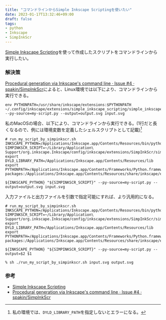 ```yaml
---
title: "コマンドラインからSimple Inkscape Scriptingを使いたい"
date: 2023-01-17T13:32:46+09:00
draft: false
tags:
- python
- Inkscape
- SimpInkScr
---
```


[Simple Inkscape Scripting](https://github.com/spakin/SimpInkScr)を使って作成したスクリプトをコマンドラインから実行したい。

<!--more-->

### 解決策

[Procedural generation via Inkscape's command line · Issue #4 · spakin/SimpInkScr](https://github.com/spakin/SimpInkScr/issues/4)によると、Linux環境では以下により、コマンドラインから実行できる。

~~~shell
env PYTHONPATH=/usr/share/inkscape/extensions:$PYTHONPATH ~/.config/inkscape/extensions/simple_inkscape_scripting/simple_inkscape_scripting.py --py-source=my-script.py --output=output.svg input.svg
~~~

私のMacOSの場合、以下により、コマンドラインから実行できる。(1行だと長くなるので、例には環境変数を定義したシェルスクリプトとして記載)[^1]

[^1]: 私の環境では、`DYLD_LIBRARY_PATH`を指定しないとエラーになる。

~~~shell
# run_my_script_by_simpinkscr.sh
INKSCAPE_PYTHON=/Applications/Inkscape.app/Contents/Resources/bin/python3
SIMPINKSCR_SCRIPT=~/Library/Application\ Support/org.inkscape.Inkscape/config/inkscape/extensions/SimpInkScr/simpinkscr/simple_inkscape_scripting.py
export DYLD_LIBRARY_PATH=/Applications/Inkscape.app/Contents/Resources/lib
export PYTHONPATH=/Applications/Inkscape.app/Contents/Frameworks/Python.framework/Versions/3.10/lib/python3.10/site-packages:/Applications/Inkscape.app/Contents/Resources/share/inkscape/extensions:.

${INKSCAPE_PYTHON} "${SIMPINKSCR_SCRIPT}" --py-source=my-script.py --output=output.svg input.svg
~~~

入力ファイルと出力ファイルを引数で指定可能にすれば、より汎用的になる。

~~~shell
# run_my_script_by_simpinkscr.sh
INKSCAPE_PYTHON=/Applications/Inkscape.app/Contents/Resources/bin/python3
SIMPINKSCR_SCRIPT=~/Library/Application\ Support/org.inkscape.Inkscape/config/inkscape/extensions/SimpInkScr/simpinkscr/simple_inkscape_scripting.py
export DYLD_LIBRARY_PATH=/Applications/Inkscape.app/Contents/Resources/lib
export PYTHONPATH=/Applications/Inkscape.app/Contents/Frameworks/Python.framework/Versions/3.10/lib/python3.10/site-packages:/Applications/Inkscape.app/Contents/Resources/share/inkscape/extensions:.

${INKSCAPE_PYTHON} "${SIMPINKSCR_SCRIPT}" --py-source=my-script.py --output=$2 $1
~~~

~~~shell
% sh ./run_my_script_by_simpinkscr.sh input.svg output.svg
~~~

### 参考

- [Simple Inkscape Scripting](https://github.com/spakin/SimpInkScr)
- [Procedural generation via Inkscape's command line · Issue #4 · spakin/SimpInkScr](https://github.com/spakin/SimpInkScr/issues/4)